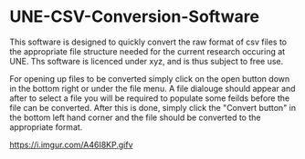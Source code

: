 # UNE-CSV-Conversion-Software

This software is designed to quickly convert the raw format of csv files to the appropriate file structure needed for the current research occuring at UNE. Ths software is licenced under xyz, and is thus subject to free use.


For opening up files to be converted simply click on the open button down in the bottom right or under the file menu. A file dialouge should appear and after to select a file you will be required to populate some feilds before the file can be converted. After this is done, simply click the "Convert button" in the bottom left hand corner and the file should be converted to the appropriate format.

https://i.imgur.com/A46I8KP.gifv
